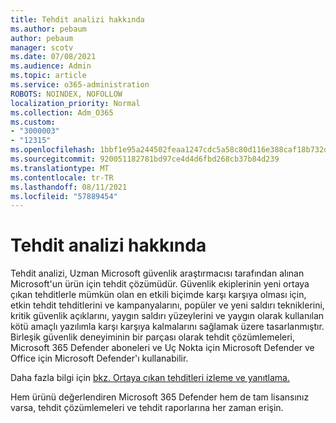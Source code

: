 ```yaml
---
title: Tehdit analizi hakkında
ms.author: pebaum
author: pebaum
manager: scotv
ms.date: 07/08/2021
ms.audience: Admin
ms.topic: article
ms.service: o365-administration
ROBOTS: NOINDEX, NOFOLLOW
localization_priority: Normal
ms.collection: Adm_O365
ms.custom:
- "3000003"
- "12315"
ms.openlocfilehash: 1bbf1e95a244502feaa1247cdc5a58c80d116e388caf18b732d6ba0b85039418
ms.sourcegitcommit: 920051182781bd97ce4d4d6fbd268cb37b84d239
ms.translationtype: MT
ms.contentlocale: tr-TR
ms.lasthandoff: 08/11/2021
ms.locfileid: "57889454"
---
```

# <a name="about-threat-analytics"></a>Tehdit analizi hakkında

Tehdit analizi, Uzman Microsoft güvenlik araştırmacısı tarafından alınan Microsoft'un ürün için tehdit çözümüdür. Güvenlik ekiplerinin yeni ortaya çıkan tehditlerle mümkün olan en etkili biçimde karşı karşıya olması için, etkin tehdit tehditlerini ve kampanyalarını, popüler ve yeni saldırı tekniklerini, kritik güvenlik açıklarını, yaygın saldırı yüzeylerini ve yaygın olarak kullanılan kötü amaçlı yazılımla karşı karşıya kalmalarını sağlamak üzere tasarlanmıştır. Birleşik güvenlik deneyiminin bir parçası olarak tehdit çözümlemeleri, Microsoft 365 Defender aboneleri ve Uç Nokta için Microsoft Defender ve Office için Microsoft Defender'ı kullanabilir. 

Daha fazla bilgi için [bkz. Ortaya çıkan tehditleri izleme ve yanıtlama.](https://docs.microsoft.com/microsoft-365/security/defender/threat-analytics)

Hem ürünü değerlendiren Microsoft 365 Defender hem de tam lisansınız varsa, tehdit çözümlemeleri ve tehdit raporlarına her zaman erişin. 